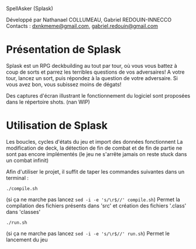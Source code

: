 SpellAsker (Splask)

Développé par Nathanael COLLUMEAU, Gabriel REDOUIN-INNECCO
Contacts : dxnkmeme@gmail.com, gabriel.redouin@gmail.com

# Présentation de Splask
Splask est un RPG deckbuilding au tout par tour, où vous vous battez à coup de sorts et parrez les terribles questions de vos adversaires!
A votre tour, lancez un sort, puis répondez à la question de votre adversaire. Si vous avez bon, vous subissez moins de dégats!

Des captures d'écran illustrant le fonctionnement du logiciel sont proposées dans le répertoire shots. (nan WIP)


# Utilisation de Splask
Les boucles, cycles d'états du jeu et import des données fonctionnent
La modification de deck, la détection de fin de combat et de fin de partie ne sont pas encore implémentés (le jeu ne s'arrête jamais on reste stuck dans un combat infinit)

Afin d'utiliser le projet, il suffit de taper les commandes suivantes dans un terminal :

```
./compile.sh
```
(si ça ne marche pas lancez ```sed -i -e 's/\r$//' compile.sh```)
Permet la compilation des fichiers présents dans 'src' et création des fichiers '.class' dans 'classes'

```
./run.sh
```
(si ça ne marche pas lancez ```sed -i -e 's/\r$//' run.sh```)
Permet le lancement du jeu
